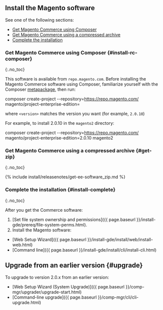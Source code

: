 
## Install the Magento software

See one of the following sections:

* [Get Magento Commerce using Composer](#install-rc-composer)
* [Get Magento Commerce using a compressed archive](#get-zip)
* [Complete the installation](#install-complete)

### Get Magento Commerce using Composer {#install-rc-composer}
{:.no_toc}

This software is available from `repo.magento.com`. Before installing the Magento Commerce software using Composer, familiarize yourself with the Composer [metapackage]({{page.baseurl}}/install-gde/prereq/integrator_install.html), then run:

 composer create-project --repository=https://repo.magento.com/ magento/project-enterprise-edition=<version> <installation directory name>

where `<version>` matches the version you want (for example, `2.0.10`)

For example, to install 2.0.10 in the `magento2` directory:

 composer create-project --repository=https://repo.magento.com/ magento/project-enterprise-edition=2.0.10 magento2

### Get Magento Commerce using a compressed archive {#get-zip}
{:.no_toc}

{% include install/releasenotes/get-ee-software_zip.md %}

### Complete the installation {#install-complete}
{:.no_toc}

After you get the Commerce software:

1. [Set file system ownership and permissions]({{ page.baseurl }}/install-gde/prereq/file-system-perms.html).
2. Install the Magento software:

 * [Web Setup Wizard]({{ page.baseurl }}/install-gde/install/web/install-web.html)
 * [Command line]({{ page.baseurl }}/install-gde/install/cli/install-cli.html)

## Upgrade from an earlier version {#upgrade}

To upgrade to version 2.0.x from an earlier version:

* [Web Setup Wizard (System Upgrade)]({{ page.baseurl }}/comp-mgr/upgrader/upgrade-start.html)
* [Command-line upgrade]({{ page.baseurl }}/comp-mgr/cli/cli-upgrade.html)
